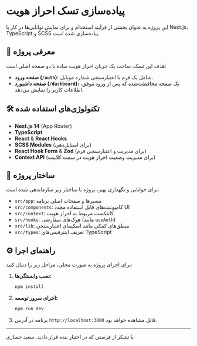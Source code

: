 # پیاده‌سازی تسک احراز هویت

این پروژه به عنوان بخشی از فرآیند استخدام و برای نمایش توانایی‌ها در کار با Next.js، TypeScript و SCSS پیاده‌سازی شده است.

## 🚀 معرفی پروژه

هدف این تسک، ساخت یک جریان احراز هویت ساده با دو صفحه اصلی است:
- **صفحه ورود (`/auth`):** شامل یک فرم با اعتبارسنجی شماره موبایل.
- **صفحه داشبورد (`/dashboard`):** یک صفحه محافظت‌شده که پس از ورود موفق، اطلاعات کاربر را نمایش می‌دهد.

## 🛠️ تکنولوژی‌های استفاده شده

- **Next.js 14** (App Router)
- **TypeScript**
- **React** & **React Hooks**
- **SCSS Modules** (برای استایل‌دهی)
- **React Hook Form** & **Zod** (برای مدیریت و اعتبارسنجی فرم)
- **Context API** (برای مدیریت وضعیت احراز هویت در سمت کلاینت)

## 📂 ساختار پروژه

برای خوانایی و نگهداری بهتر، پروژه با ساختار زیر سازماندهی شده است:

- `src/app`: مسیرها و صفحات اصلی برنامه
- `src/components`: کامپوننت‌های قابل استفاده مجدد UI
- `src/context`: کانتکست مربوط به احراز هویت
- `src/hooks`: هوک‌های سفارشی (مانند `useAuth`)
- `src/lib`: منطق‌های کمکی مانند اسکیمای اعتبارسنجی
- `src/types`: تعریف اینترفیس‌های TypeScript

## ⚙️ راهنمای اجرا

برای اجرای پروژه به صورت محلی، مراحل زیر را دنبال کنید:

1.  **نصب وابستگی‌ها:**
    ```bash
    npm install
    ```

2.  **اجرای سرور توسعه:**
    ```bash
    npm run dev
    ```

3.  برنامه در آدرس `http://localhost:3000` قابل مشاهده خواهد بود.

---
با تشکر از فرصتی که در اختیار بنده قرار دادید.
سعید حصاری

